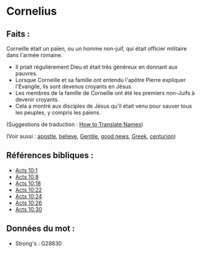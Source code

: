 # Cornelius

## Faits :

Corneille était un païen, ou un homme non-juif, qui était officier militaire dans l'armée romaine.

* Il priait régulièrement Dieu et était très généreux en donnant aux pauvres.
* Lorsque Corneille et sa famille ont entendu l'apôtre Pierre expliquer l'Evangile, ils sont devenus croyants en Jésus.
* Les membres de la famille de Corneille ont été les premiers non-Juifs à devenir croyants.
* Cela a montré aux disciples de Jésus qu'il était venu pour sauver tous les peuples, y compris les païens.

(Suggestions de traduction : [How to Translate Names](rc://en/ta/man/translate/translate-names))

(Voir aussi : [apostle](../kt/apostle.md), [believe](../kt/believe.md), [Gentile](../kt/gentile.md), [good news](../kt/goodnews.md), [Greek](../names/greek.md), [centurion](../kt/centurion.md))

## Références bibliques :

* [Acts 10:1](rc://en/tn/help/act/10/01)
* [Acts 10:8](rc://en/tn/help/act/10/08)
* [Acts 10:18](rc://en/tn/help/act/10/18)
* [Acts 10:22](rc://en/tn/help/act/10/22)
* [Acts 10:24](rc://en/tn/help/act/10/24)
* [Acts 10:26](rc://en/tn/help/act/10/26)
* [Acts 10:30](rc://en/tn/help/act/10/30)

## Données du mot :

* Strong's : G28830
